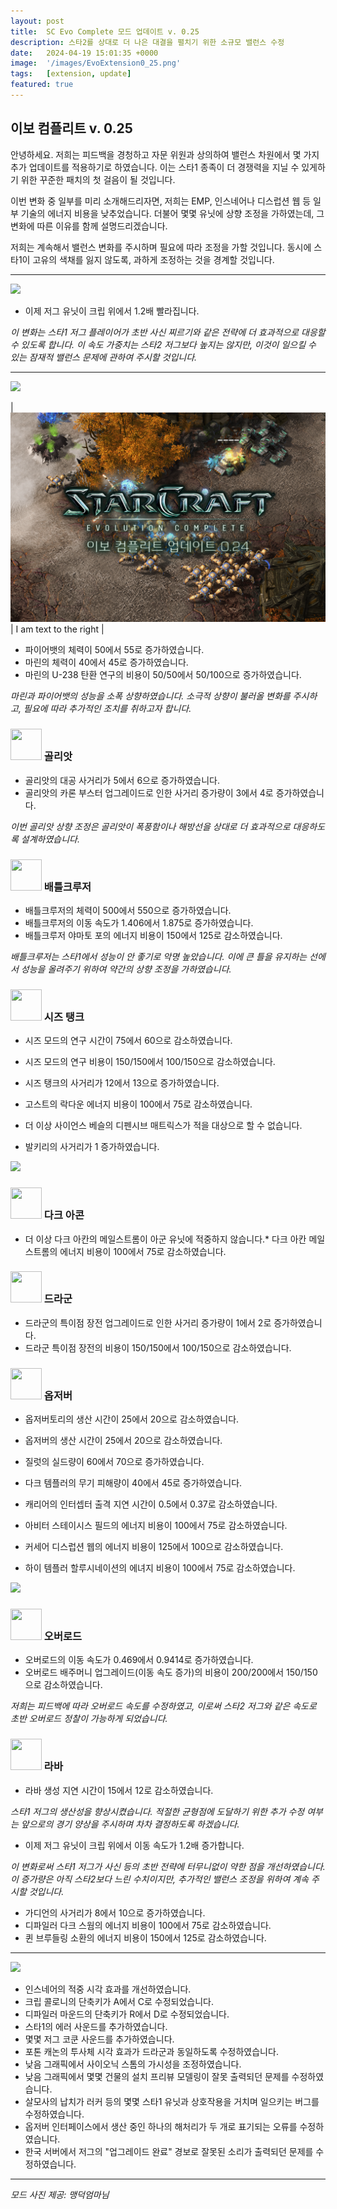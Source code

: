 ```yaml
---
layout: post
title:  SC Evo Complete 모드 업데이트 v. 0.25
description: 스타2를 상대로 더 나은 대결을 펼치기 위한 소규모 밸런스 수정
date:   2024-04-19 15:01:35 +0000
image:  '/images/EvoExtension0_25.png'
tags:   [extension, update]
featured: true
---
```


## 이보 컴플리트 v. 0.25

안녕하세요. 저희는 피드백을 경청하고 자문 위원과 상의하여 밸런스 차원에서 몇 가지 추가 업데이트를 적용하기로 하였습니다. 이는 스타1 종족이 더 경쟁력을 지닐 수 있게하기 위한 꾸준한 패치의 첫 걸음이 될 것입니다.

이번 변화 중 일부를 미리 소개해드리자면, 저희는 EMP, 인스네어나 디스럽션 웹 등 일부 기술의 에너지 비용을 낮추었습니다. 더불어 몇몇 유닛에 상향 조정을 가하였는데, 그 변화에 따른 이유를 함께 설명드리겠습니다.

저희는 계속해서 밸런스 변화를 주시하며 필요에 따라 조정을 가할 것입니다. 동시에 스타1이 고유의 색채를 잃지 않도록, 과하게 조정하는 것을 경계할 것입니다.

***

![]({{site.baseurl}}/images/Divider_Extension.png)

* 이제 저그 유닛이 크립 위에서 1.2배 빨라집니다.

_이 변화는 스타1 저그 플레이어가 초반 사신 찌르기와 같은 전략에 더 효과적으로 대응할 수 있도록 합니다. 이 속도 가중치는 스타2 저그보다 높지는 않지만, 이것이 일으킬 수 있는 잠재적 밸런스 문제에 관하여 주시할 것입니다._
***

![]({{site.baseurl}}/images/Divider_Terran.png)

| ![Flowers](/images/EvoExtension0_24.png) | I am text to the right |

* 파이어뱃의 체력이 50에서 55로 증가하였습니다.
* 마린의 체력이 40에서 45로 증가하였습니다.
* 마린의 U-238 탄환 연구의 비용이 50/50에서 50/100으로 증가하였습니다.

_마린과 파이어뱃의 성능을 소폭 상향하였습니다. 소극적 상향이 불러올 변화를 주시하고, 필요에 따라 추가적인 조치를 취하고자 합니다._

### <img src="{{site.baseurl}}/images/btn-unit-terran-goliath@scbw.png" width="50" height="50">   골리앗

* 골리앗의 대공 사거리가 5에서 6으로 증가하였습니다.
* 골리앗의 카론 부스터 업그레이드로 인한 사거리 증가량이 3에서 4로 증가하였습니다.

_이번 골리앗 상향 조정은 골리앗이 폭풍함이나 해방선을 상대로 더 효과적으로 대응하도록 설계하였습니다._

### <img src="{{site.baseurl}}/images/btn-unit-terran-battlecruiser@scbw.png" width="50" height="50">   배틀크루저

* 배틀크루저의 체력이 500에서 550으로 증가하였습니다.
* 배틀크루저의 이동 속도가 1.406에서 1.875로 증가하였습니다.
* 배틀크루저 야마토 포의 에너지 비용이 150에서 125로 감소하였습니다.

_배틀크루저는 스타1에서 성능이 안 좋기로 악명 높았습니다. 이에 큰 틀을 유지하는 선에서 성능을 올려주기 위하여 약간의 상향 조정을 가하였습니다._

### <img src="{{site.baseurl}}/images/btn-unit-terran-siegetank-sieged@scbw.png" width="50" height="50">   시즈 탱크

* 시즈 모드의 연구 시간이 75에서 60으로 감소하였습니다.
* 시즈 모드의 연구 비용이 150/150에서 100/150으로 감소하였습니다.
* 시즈 탱크의 사거리가 12에서 13으로 증가하였습니다.

* 고스트의 락다운 에너지 비용이 100에서 75로 감소하였습니다.
* 더 이상 사이언스 베슬의 디펜시브 매트릭스가 적을 대상으로 할 수 없습니다.
* 발키리의 사거리가 1 증가하였습니다.


![]({{site.baseurl}}/images/Divider_Protoss.png)

### <img src="{{site.baseurl}}/images/btn-unit-protoss-darkarchon.png" width="50" height="50">   다크 아콘

* 더 이상 다크 아칸의 메일스트롬이 아군 유닛에 적중하지 않습니다.* 다크 아칸 메일스트롬의 에너지 비용이 100에서 75로 감소하였습니다.

### <img src="{{site.baseurl}}/images/btn-unit-protoss-dragoon@scbw.png" width="50" height="50">   드라군

* 드라군의 특이점 장전 업그레이드로 인한 사거리 증가량이 1에서 2로 증가하였습니다.
* 드라군 특이점 장전의 비용이 150/150에서 100/150으로 감소하였습니다.

### <img src="{{site.baseurl}}/images/btn-unit-protoss-observer.png" width="50" height="50">   옵저버

* 옵저버토리의 생산 시간이 25에서 20으로 감소하였습니다.
* 옵저버의 생산 시간이 25에서 20으로 감소하였습니다.

* 질럿의 실드량이 60에서 70으로 증가하였습니다.
* 다크 템플러의 무기 피해량이 40에서 45로 증가하였습니다.
* 캐리어의 인터셉터 출격 지연 시간이 0.5에서 0.37로 감소하였습니다.
* 아비터 스테이시스 필드의 에너지 비용이 100에서 75로 감소하였습니다.
* 커세어 디스럽션 웹의 에너지 비용이 125에서 100으로 감소하였습니다.
* 하이 템플러 할루시네이션의 에녀지 비용이 100에서 75로 감소하였습니다.



![]({{site.baseurl}}/images/Divider_Zerg.png)

### <img src="{{site.baseurl}}/images/btn-unit-zerg-overlord.png" width="50" height="50">   오버로드

* 오버로드의 이동 속도가 0.469에서 0.9414로 증가하였습니다.
* 오버로드 배주머니 업그레이드(이동 속도 증가)의 비용이 200/200에서 150/150으로 감소하였습니다.

_저희는 피드백에 따라 오버로드 속도를 수정하였고, 이로써 스타2 저그와 같은 속도로 초반 오버로드 정찰이 가능하게 되었습니다._

### <img src="{{site.baseurl}}/images/btn-unit-zerg-larvaex3.png" width="50" height="50">   라바

* 라바 생성 지연 시간이 15에서 12로 감소하였습니다.

_스타1 저그의 생산성을 향상시켰습니다. 적절한 균형점에 도달하기 위한 추가 수정 여부는 앞으로의 경기 양상을 주시하며 차차 결정하도록 하겠습니다._

* 이제 저그 유닛이 크립 위에서 이동 속도가 1.2배 증가합니다.

_이 변화로써 스타1 저그가 사신 등의 초반 전략에 터무니없이 약한 점을 개선하였습니다. 이 증가량은 아직 스타2보다 느린 수치이지만, 추가적인 밸런스 조정을 위하여 계속 주시할 것입니다._

* 가디언의 사거리가 8에서 10으로 증가하였습니다.
* 디파일러 다크 스웜의 에너지 비용이 100에서 75로 감소하였습니다.
* 퀸 브루들링 소환의 에너지 비용이 150에서 125로 감소하였습니다.

***

![]({{site.baseurl}}/images/Divider_CoreMods.png)

* 인스네어의 적중 시각 효과를 개선하였습니다.
* 크립 콜로니의 단축키가 A에서 C로 수정되었습니다.
* 디파일러 마운드의 단축키가 R에서 D로 수정되었습니다.
* 스타1의 에러 사운드를 추가하였습니다.
* 몇몇 저그 코쿤 사운드를 추가하였습니다.
* 포톤 캐논의 투사체 시각 효과가 드라군과 동일하도록 수정하였습니다.
* 낮음 그래픽에서 사이오닉 스톰의 가시성을 조정하였습니다.
* 낮음 그래픽에서 몇몇 건물의 설치 프리뷰 모델링이 잘못 출력되던 문제를 수정하였습니다.
* 살모사의 납치가 러커 등의 몇몇 스타1 유닛과 상호작용을 거치며 일으키는 버그를 수정하였습니다.
* 옵저버 인터페이스에서 생산 중인 하나의 해처리가 두 개로 표기되는 오류를 수정하였습니다.
* 한국 서버에서 저그의 "업그레이드 완료" 경보로 잘못된 소리가 출력되던 문제를 수정하였습니다.

***

_모드 사진 제공: 맹덕엄마님_
